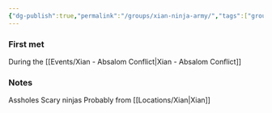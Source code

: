 ```yaml
---
{"dg-publish":true,"permalink":"/groups/xian-ninja-army/","tags":["group"],"noteIcon":"group","created":"2023-12-28T16:19:07.078+01:00","updated":"2024-01-06T10:03:17.404+01:00"}
---
```


### First met
During the [[Events/Xian - Absalom Conflict\|Xian - Absalom Conflict]]
### Notes
Assholes
Scary ninjas
Probably from [[Locations/Xian\|Xian]]